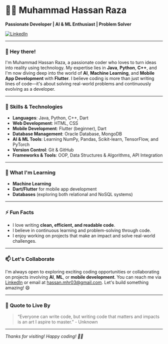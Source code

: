 # 👨‍💻 **Muhammad Hassan Raza**  
**Passionate Developer | AI & ML Enthusiast | Problem Solver**

[![LinkedIn](https://img.shields.io/badge/-LinkedIn-blue?style=flat&logo=Linkedin&logoColor=white)](https://www.linkedin.com/in/hassandev03/)

---

### 👋 **Hey there!**  
I'm Muhammad Hassan Raza, a passionate coder who loves to turn ideas into reality using technology. My expertise lies in **Java**, **Python**, **C++**, and I'm now diving deep into the world of **AI**, **Machine Learning**, and **Mobile App Development** with **Flutter**. I believe coding is more than just writing lines of code—it's about solving real-world problems and continuously evolving as a developer.



---

### 🚀 **Skills & Technologies**  
- **Languages**: Java, Python, C++, Dart  
- **Web Development**: HTML, CSS  
- **Mobile Development**: Flutter (beginner), Dart  
- **Database Management**: Oracle Database, MongoDB  
- **AI & ML Tools**: Learning NumPy, Pandas, Scikit-learn, TensorFlow, and PyTorch  
- **Version Control**: Git & GitHub  
- **Frameworks & Tools**: OOP, Data Structures & Algorithms, API Integration

---

### 🌱 **What I'm Learning**  
- **Machine Learning**
- **Dart/Flutter** for mobile app development  
- **Databases** (exploring both relational and NoSQL systems)

---

### ⚡ **Fun Facts**  
- I love writing **clean, efficient, and readable code**.  
- I believe in continuous learning and problem-solving through code.  
- I enjoy working on projects that make an impact and solve real-world challenges.

---

### 📫 **Let's Collaborate**  
I'm always open to exploring exciting coding opportunities or collaborating on projects involving **AI**, **ML**, or **mobile development**. You can reach me via [LinkedIn](https://www.linkedin.com/in/hassandev03/) or email at hassan.mhr03@gmail.com. Let's build something amazing! 😄

---

### 🌟 **Quote to Live By**  
> “Everyone can write code, but writing code that matters and impacts is an art I aspire to master.” - Unknown

---

*Thanks for visiting! Happy coding! 👨‍💻*
